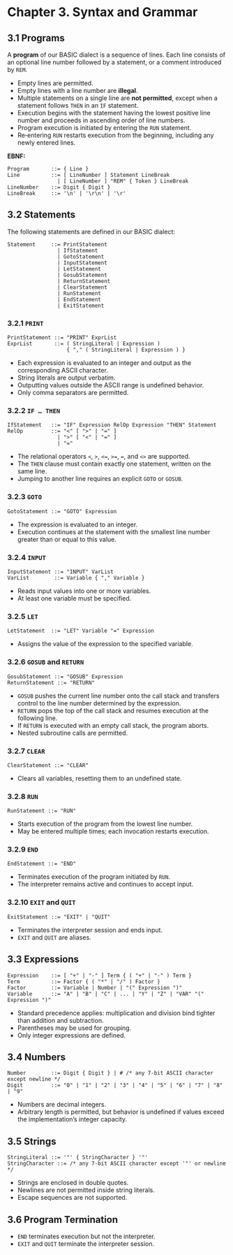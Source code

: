# Chapter 3. Syntax and Grammar

## 3.1 Programs
A **program** of our BASIC dialect is a sequence of lines. Each line consists of an optional line number followed by a statement, or a comment introduced by `REM`.

- Empty lines are permitted.
- Empty lines with a line number are **illegal**.
- Multiple statements on a single line are **not permitted**, except when a statement follows `THEN` in an `IF` statement.
- Execution begins with the statement having the lowest positive line number and proceeds in ascending order of line numbers.
- Program execution is initiated by entering the `RUN` statement.
- Re‑entering `RUN` restarts execution from the beginning, including any newly entered lines.

**EBNF:**
```
Program       ::= { Line }
Line          ::= [ LineNumber ] Statement LineBreak
                | [ LineNumber ] "REM" { Token } LineBreak
LineNumber    ::= Digit { Digit }
LineBreak     ::= '\n' | '\r\n' | '\r'
```

## 3.2 Statements
The following statements are defined in our BASIC dialect:

```
Statement     ::= PrintStatement
                | IfStatement
                | GotoStatement
                | InputStatement
                | LetStatement
                | GosubStatement
                | ReturnStatement
                | ClearStatement
                | RunStatement
                | EndStatement
                | ExitStatement
```

### 3.2.1 `PRINT`
```
PrintStatement ::= "PRINT" ExprList
ExprList       ::= ( StringLiteral | Expression )
                   { "," ( StringLiteral | Expression ) }
```
- Each expression is evaluated to an integer and output as the corresponding ASCII character.
- String literals are output verbatim.
- Outputting values outside the ASCII range is undefined behavior.
- Only comma separators are permitted.

### 3.2.2 `IF … THEN`
```
IfStatement   ::= "IF" Expression RelOp Expression "THEN" Statement
RelOp         ::= "<" [ ">" | "=" ]
                | ">" [ "<" | "=" ]
                | "="
```
- The relational operators `<`, `>`, `<=`, `>=`, `=`, and `<>` are supported.
- The `THEN` clause must contain exactly one statement, written on the same line.
- Jumping to another line requires an explicit `GOTO` or `GOSUB`.

### 3.2.3 `GOTO`
```
GotoStatement ::= "GOTO" Expression
```
- The expression is evaluated to an integer.
- Execution continues at the statement with the smallest line number greater than or equal to this value.

### 3.2.4 `INPUT`
```
InputStatement ::= "INPUT" VarList
VarList        ::= Variable { "," Variable }
```
- Reads input values into one or more variables.
- At least one variable must be specified.

### 3.2.5 `LET`
```
LetStatement  ::= "LET" Variable "=" Expression
```
- Assigns the value of the expression to the specified variable.

### 3.2.6 `GOSUB` and `RETURN`
```
GosubStatement ::= "GOSUB" Expression
ReturnStatement ::= "RETURN"
```
- `GOSUB` pushes the current line number onto the call stack and transfers control to the line number determined by the expression.
- `RETURN` pops the top of the call stack and resumes execution at the following line.
- If `RETURN` is executed with an empty call stack, the program aborts.
- Nested subroutine calls are permitted.

### 3.2.7 `CLEAR`
```
ClearStatement ::= "CLEAR"
```
- Clears all variables, resetting them to an undefined state.

### 3.2.8 `RUN`
```
RunStatement ::= "RUN"
```
- Starts execution of the program from the lowest line number.
- May be entered multiple times; each invocation restarts execution.

### 3.2.9 `END`
```
EndStatement ::= "END"
```
- Terminates execution of the program initiated by `RUN`.
- The interpreter remains active and continues to accept input.

### 3.2.10 `EXIT` and `QUIT`
```
ExitStatement ::= "EXIT" | "QUIT"
```
- Terminates the interpreter session and ends input.
- `EXIT` and `QUIT` are aliases.

## 3.3 Expressions
```
Expression    ::= [ "+" | "-" ] Term { ( "+" | "-" ) Term }
Term          ::= Factor { ( "*" | "/" ) Factor }
Factor        ::= Variable | Number | "(" Expression ")"
Variable      ::= "A" | "B" | "C" | ... | "Y" | "Z" | "VAR" "(" Expression ")"
```

- Standard precedence applies: multiplication and division bind tighter than addition and subtraction.
- Parentheses may be used for grouping.
- Only integer expressions are defined.

## 3.4 Numbers
```
Number        ::= Digit { Digit } | # /* any 7-bit ASCII character except newline */
Digit         ::= "0" | "1" | "2" | "3" | "4" | "5" | "6" | "7" | "8" | "9"
```
- Numbers are decimal integers.
- Arbitrary length is permitted, but behavior is undefined if values exceed the implementation’s integer capacity.

## 3.5 Strings
```
StringLiteral ::= '"' { StringCharacter } '"'
StringCharacter ::= /* any 7-bit ASCII character except '"' or newline */
```
- Strings are enclosed in double quotes.
- Newlines are not permitted inside string literals.
- Escape sequences are not supported.

## 3.6 Program Termination
- `END` terminates execution but not the interpreter.
- `EXIT` and `QUIT` terminate the interpreter session.
